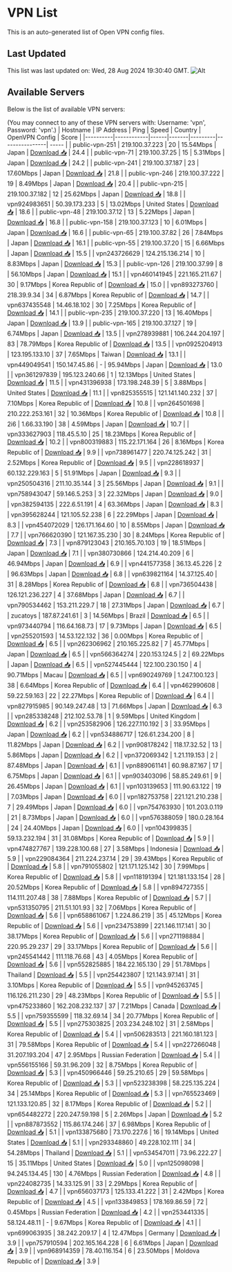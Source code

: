 # VPN List

This is an auto-generated list of Open VPN config files.

## Last Updated

This list was last updated on: Wed, 28 Aug 2024 19:30:40 GMT.
![Alt](https://repobeats.axiom.co/api/embed/186b98318ef1479477931607c1ad7d823f12451f.svg "Repobeats analytics image")

## Available Servers

Below is the list of available VPN servers:

(You may connect to any of these VPN servers with: Username: 'vpn', Password: 'vpn'.)
| Hostname | IP Address | Ping | Speed | Country | OpenVPN Config | Score |
|----------|------------|------|-------|---------|----------------| ----- |
| public-vpn-251 | 219.100.37.223 | 20 | 15.54Mbps | Japan | [Download 📥](./configs/server_0_JP.ovpn) | 24.4 |
| public-vpn-71 | 219.100.37.25 | 15 | 5.31Mbps | Japan | [Download 📥](./configs/server_1_JP.ovpn) | 24.2 |
| public-vpn-241 | 219.100.37.187 | 23 | 17.60Mbps | Japan | [Download 📥](./configs/server_2_JP.ovpn) | 21.8 |
| public-vpn-246 | 219.100.37.222 | 19 | 8.49Mbps | Japan | [Download 📥](./configs/server_3_JP.ovpn) | 20.4 |
| public-vpn-215 | 219.100.37.182 | 12 | 25.62Mbps | Japan | [Download 📥](./configs/server_4_JP.ovpn) | 18.8 |
| vpn924983651 | 50.39.173.233 | 5 | 13.02Mbps | United States | [Download 📥](./configs/server_5_US.ovpn) | 18.6 |
| public-vpn-48 | 219.100.37.12 | 13 | 5.22Mbps | Japan | [Download 📥](./configs/server_6_JP.ovpn) | 16.8 |
| public-vpn-158 | 219.100.37.123 | 10 | 6.01Mbps | Japan | [Download 📥](./configs/server_7_JP.ovpn) | 16.6 |
| public-vpn-65 | 219.100.37.82 | 26 | 7.84Mbps | Japan | [Download 📥](./configs/server_8_JP.ovpn) | 16.1 |
| public-vpn-55 | 219.100.37.20 | 15 | 6.66Mbps | Japan | [Download 📥](./configs/server_9_JP.ovpn) | 15.5 |
| vpn243726629 | 124.215.136.214 | 10 | 8.83Mbps | Japan | [Download 📥](./configs/server_10_JP.ovpn) | 15.3 |
| public-vpn-126 | 219.100.37.99 | 8 | 56.10Mbps | Japan | [Download 📥](./configs/server_11_JP.ovpn) | 15.1 |
| vpn460141945 | 221.165.211.67 | 30 | 9.17Mbps | Korea Republic of | [Download 📥](./configs/server_12_KR.ovpn) | 15.0 |
| vpn893273760 | 218.39.9.34 | 34 | 6.87Mbps | Korea Republic of | [Download 📥](./configs/server_13_KR.ovpn) | 14.7 |
| vpn637435548 | 14.46.18.102 | 30 | 7.25Mbps | Korea Republic of | [Download 📥](./configs/server_14_KR.ovpn) | 14.1 |
| public-vpn-235 | 219.100.37.220 | 13 | 16.40Mbps | Japan | [Download 📥](./configs/server_15_JP.ovpn) | 13.9 |
| public-vpn-165 | 219.100.37.127 | 19 | 6.74Mbps | Japan | [Download 📥](./configs/server_16_JP.ovpn) | 13.5 |
| vpn278939881 | 106.244.204.197 | 83 | 78.79Mbps | Korea Republic of | [Download 📥](./configs/server_17_KR.ovpn) | 13.5 |
| vpn0925204913 | 123.195.133.10 | 37 | 7.65Mbps | Taiwan | [Download 📥](./configs/server_18_TW.ovpn) | 13.1 |
| vpn449049541 | 150.147.45.86 | - | 95.94Mbps | Japan | [Download 📥](./configs/server_19_JP.ovpn) | 13.0 |
| vpn361297839 | 195.123.240.66 | 1 | 12.13Mbps | United States | [Download 📥](./configs/server_20_US.ovpn) | 11.5 |
| vpn431396938 | 173.198.248.39 | 5 | 3.88Mbps | United States | [Download 📥](./configs/server_21_US.ovpn) | 11.1 |
| vpn825355515 | 121.141.140.232 | 37 | 7.10Mbps | Korea Republic of | [Download 📥](./configs/server_22_KR.ovpn) | 10.8 |
| vpn264501698 | 210.222.253.161 | 32 | 10.36Mbps | Korea Republic of | [Download 📥](./configs/server_23_KR.ovpn) | 10.8 |
| 2i6 | 1.66.33.190 | 38 | 4.59Mbps | Japan | [Download 📥](./configs/server_24_JP.ovpn) | 10.7 |
| vpn333627903 | 118.45.5.10 | 25 | 18.23Mbps | Korea Republic of | [Download 📥](./configs/server_25_KR.ovpn) | 10.2 |
| vpn800319883 | 115.22.171.164 | 26 | 8.16Mbps | Korea Republic of | [Download 📥](./configs/server_26_KR.ovpn) | 9.9 |
| vpn738961477 | 220.74.125.242 | 31 | 2.52Mbps | Korea Republic of | [Download 📥](./configs/server_27_KR.ovpn) | 9.5 |
| vpn228618937 | 60.132.229.163 | 5 | 51.91Mbps | Japan | [Download 📥](./configs/server_28_JP.ovpn) | 9.3 |
| vpn250504316 | 211.10.35.144 | 3 | 25.56Mbps | Japan | [Download 📥](./configs/server_29_JP.ovpn) | 9.1 |
| vpn758943047 | 59.146.5.253 | 3 | 22.32Mbps | Japan | [Download 📥](./configs/server_30_JP.ovpn) | 9.0 |
| vpn382594135 | 222.6.51.191 | 4 | 63.36Mbps | Japan | [Download 📥](./configs/server_31_JP.ovpn) | 8.3 |
| vpn395628244 | 121.105.52.238 | 6 | 22.29Mbps | Japan | [Download 📥](./configs/server_32_JP.ovpn) | 8.3 |
| vpn454072029 | 126.171.164.60 | 10 | 8.55Mbps | Japan | [Download 📥](./configs/server_33_JP.ovpn) | 7.7 |
| vpn766620390 | 121.167.35.230 | 30 | 8.24Mbps | Korea Republic of | [Download 📥](./configs/server_34_KR.ovpn) | 7.3 |
| vpn879123043 | 210.165.70.103 | 19 | 18.51Mbps | Japan | [Download 📥](./configs/server_35_JP.ovpn) | 7.1 |
| vpn380730866 | 124.214.40.209 | 6 | 46.94Mbps | Japan | [Download 📥](./configs/server_36_JP.ovpn) | 6.9 |
| vpn441577358 | 36.13.45.226 | 2 | 96.63Mbps | Japan | [Download 📥](./configs/server_37_JP.ovpn) | 6.8 |
| vpn639821164 | 14.37.125.40 | 31 | 8.28Mbps | Korea Republic of | [Download 📥](./configs/server_38_KR.ovpn) | 6.8 |
| vpn736504438 | 126.121.236.227 | 4 | 37.68Mbps | Japan | [Download 📥](./configs/server_39_JP.ovpn) | 6.7 |
| vpn790534462 | 153.211.229.7 | 18 | 27.31Mbps | Japan | [Download 📥](./configs/server_40_JP.ovpn) | 6.7 |
| zucatoys | 187.87.241.61 | 3 | 14.56Mbps | Brazil | [Download 📥](./configs/server_41_BR.ovpn) | 6.5 |
| vpn973440794 | 116.64.168.73 | 17 | 9.73Mbps | Japan | [Download 📥](./configs/server_42_JP.ovpn) | 6.5 |
| vpn255201593 | 14.53.122.132 | 36 | 0.00Mbps | Korea Republic of | [Download 📥](./configs/server_43_KR.ovpn) | 6.5 |
| vpn262306962 | 210.165.225.82 | 7 | 45.77Mbps | Japan | [Download 📥](./configs/server_44_JP.ovpn) | 6.5 |
| vpn566364274 | 220.153.124.5 | 2 | 69.22Mbps | Japan | [Download 📥](./configs/server_45_JP.ovpn) | 6.5 |
| vpn527445444 | 122.100.230.150 | 4 | 90.71Mbps | Macau | [Download 📥](./configs/server_46_MO.ovpn) | 6.5 |
| vpn690249769 | 1.247.100.123 | 38 | 6.64Mbps | Korea Republic of | [Download 📥](./configs/server_47_KR.ovpn) | 6.4 |
| vpn462990608 | 59.22.59.163 | 22 | 22.27Mbps | Korea Republic of | [Download 📥](./configs/server_48_KR.ovpn) | 6.4 |
| vpn827915985 | 90.149.247.48 | 13 | 71.66Mbps | Japan | [Download 📥](./configs/server_49_JP.ovpn) | 6.3 |
| vpn285338248 | 212.102.53.78 | 1 | 9.59Mbps | United Kingdom | [Download 📥](./configs/server_50_GB.ovpn) | 6.2 |
| vpn253582906 | 126.227.110.192 | 3 | 33.95Mbps | Japan | [Download 📥](./configs/server_51_JP.ovpn) | 6.2 |
| vpn534886717 | 126.61.234.200 | 8 | 11.82Mbps | Japan | [Download 📥](./configs/server_52_JP.ovpn) | 6.2 |
| vpn908178242 | 118.17.32.52 | 13 | 5.86Mbps | Japan | [Download 📥](./configs/server_53_JP.ovpn) | 6.2 |
| vpn372069342 | 1.21.119.153 | 2 | 87.48Mbps | Japan | [Download 📥](./configs/server_54_JP.ovpn) | 6.1 |
| vpn889061141 | 60.98.87.167 | 17 | 6.75Mbps | Japan | [Download 📥](./configs/server_55_JP.ovpn) | 6.1 |
| vpn903403096 | 58.85.249.61 | 9 | 26.45Mbps | Japan | [Download 📥](./configs/server_56_JP.ovpn) | 6.1 |
| vpn103139653 | 111.90.63.122 | 19 | 7.03Mbps | Japan | [Download 📥](./configs/server_57_JP.ovpn) | 6.0 |
| vpn182753758 | 221.121.210.238 | 7 | 29.49Mbps | Japan | [Download 📥](./configs/server_58_JP.ovpn) | 6.0 |
| vpn754763930 | 101.203.0.119 | 21 | 8.73Mbps | Japan | [Download 📥](./configs/server_59_JP.ovpn) | 6.0 |
| vpn576388059 | 180.0.28.164 | 24 | 24.40Mbps | Japan | [Download 📥](./configs/server_60_JP.ovpn) | 6.0 |
| vpn104399835 | 59.13.232.194 | 31 | 31.08Mbps | Korea Republic of | [Download 📥](./configs/server_61_KR.ovpn) | 5.9 |
| vpn474827767 | 139.228.100.68 | 27 | 3.58Mbps | Indonesia | [Download 📥](./configs/server_62_ID.ovpn) | 5.9 |
| vpn229084364 | 211.224.237.14 | 29 | 39.43Mbps | Korea Republic of | [Download 📥](./configs/server_63_KR.ovpn) | 5.8 |
| vpn791055802 | 121.171.125.142 | 30 | 7.99Mbps | Korea Republic of | [Download 📥](./configs/server_64_KR.ovpn) | 5.8 |
| vpn118191394 | 121.181.133.154 | 28 | 20.52Mbps | Korea Republic of | [Download 📥](./configs/server_65_KR.ovpn) | 5.8 |
| vpn894727355 | 114.111.207.48 | 38 | 7.88Mbps | Korea Republic of | [Download 📥](./configs/server_66_KR.ovpn) | 5.7 |
| vpn531350795 | 211.51.101.93 | 32 | 7.06Mbps | Korea Republic of | [Download 📥](./configs/server_67_KR.ovpn) | 5.6 |
| vpn658861067 | 1.224.86.219 | 35 | 45.12Mbps | Korea Republic of | [Download 📥](./configs/server_68_KR.ovpn) | 5.6 |
| vpn234753899 | 221.146.117.141 | 30 | 38.17Mbps | Korea Republic of | [Download 📥](./configs/server_69_KR.ovpn) | 5.6 |
| vpn271198884 | 220.95.29.237 | 29 | 33.17Mbps | Korea Republic of | [Download 📥](./configs/server_70_KR.ovpn) | 5.6 |
| vpn245541442 | 111.118.76.68 | 43 | 4.05Mbps | Korea Republic of | [Download 📥](./configs/server_71_KR.ovpn) | 5.6 |
| vpn552825885 | 184.22.165.130 | 29 | 51.78Mbps | Thailand | [Download 📥](./configs/server_72_TH.ovpn) | 5.5 |
| vpn254423807 | 121.143.97.141 | 31 | 3.10Mbps | Korea Republic of | [Download 📥](./configs/server_73_KR.ovpn) | 5.5 |
| vpn945263745 | 116.126.211.230 | 29 | 48.23Mbps | Korea Republic of | [Download 📥](./configs/server_74_KR.ovpn) | 5.5 |
| vpn475233860 | 162.208.232.137 | 37 | 7.21Mbps | Canada | [Download 📥](./configs/server_75_CA.ovpn) | 5.5 |
| vpn759355599 | 118.32.69.14 | 34 | 20.77Mbps | Korea Republic of | [Download 📥](./configs/server_76_KR.ovpn) | 5.5 |
| vpn275303825 | 203.234.248.102 | 31 | 2.58Mbps | Korea Republic of | [Download 📥](./configs/server_77_KR.ovpn) | 5.4 |
| vpn506283513 | 221.160.181.123 | 31 | 79.58Mbps | Korea Republic of | [Download 📥](./configs/server_78_KR.ovpn) | 5.4 |
| vpn227266048 | 31.207.193.204 | 47 | 2.95Mbps | Russian Federation | [Download 📥](./configs/server_79_RU.ovpn) | 5.4 |
| vpn556155166 | 59.31.96.209 | 32 | 8.75Mbps | Korea Republic of | [Download 📥](./configs/server_80_KR.ovpn) | 5.3 |
| vpn450966446 | 59.25.210.65 | 29 | 59.58Mbps | Korea Republic of | [Download 📥](./configs/server_81_KR.ovpn) | 5.3 |
| vpn523238398 | 58.225.135.224 | 34 | 25.14Mbps | Korea Republic of | [Download 📥](./configs/server_82_KR.ovpn) | 5.3 |
| vpn765523469 | 121.133.120.85 | 32 | 8.17Mbps | Korea Republic of | [Download 📥](./configs/server_83_KR.ovpn) | 5.2 |
| vpn654482272 | 220.247.59.198 | 5 | 2.26Mbps | Japan | [Download 📥](./configs/server_84_JP.ovpn) | 5.2 |
| vpn887873552 | 115.86.174.246 | 37 | 6.98Mbps | Korea Republic of | [Download 📥](./configs/server_85_KR.ovpn) | 5.1 |
| vpn133875680 | 73.170.227.6 | 16 | 19.14Mbps | United States | [Download 📥](./configs/server_86_US.ovpn) | 5.1 |
| vpn293348860 | 49.228.102.111 | 34 | 54.28Mbps | Thailand | [Download 📥](./configs/server_87_TH.ovpn) | 5.1 |
| vpn534547011 | 73.96.222.27 | 15 | 35.11Mbps | United States | [Download 📥](./configs/server_88_US.ovpn) | 5.0 |
| vpn125098098 | 94.245.134.45 | 130 | 4.76Mbps | Russian Federation | [Download 📥](./configs/server_89_RU.ovpn) | 4.8 |
| vpn224082735 | 14.33.125.91 | 33 | 2.29Mbps | Korea Republic of | [Download 📥](./configs/server_90_KR.ovpn) | 4.7 |
| vpn656037173 | 125.133.41.222 | 31 | 2.42Mbps | Korea Republic of | [Download 📥](./configs/server_91_KR.ovpn) | 4.5 |
| vpn133849853 | 178.169.86.59 | 72 | 0.45Mbps | Russian Federation | [Download 📥](./configs/server_92_RU.ovpn) | 4.2 |
| vpn253441335 | 58.124.48.11 | - | 9.67Mbps | Korea Republic of | [Download 📥](./configs/server_93_KR.ovpn) | 4.1 |
| vpn699063935 | 38.242.209.17 | 4 | 12.47Mbps | Germany | [Download 📥](./configs/server_94_DE.ovpn) | 3.9 |
| vpn757910594 | 202.165.164.228 | 6 | 6.61Mbps | Japan | [Download 📥](./configs/server_95_JP.ovpn) | 3.9 |
| vpn968914359 | 78.40.116.154 | 6 | 23.50Mbps | Moldova Republic of | [Download 📥](./configs/server_96_MD.ovpn) | 3.9 |
